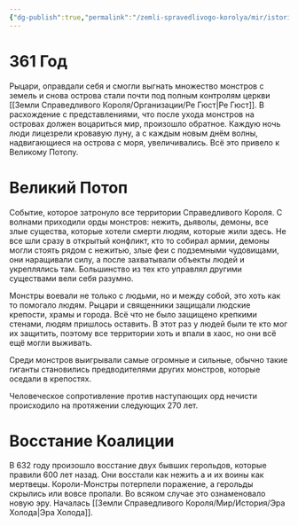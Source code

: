```yaml
---
{"dg-publish":true,"permalink":"/zemli-spravedlivogo-korolya/mir/istoriya/era-korolej-monstrov/"}
---
```


# 361 Год 
Рыцари,  оправдали себя и смогли выгнать множество монстров с земель и снова острова стали почти под полным контролям церкви [[Земли Справедливого Короля/Организации/Ре Гюст\|Ре Гюст]]. В расхождение с представлениями, что после ухода монстров на островах должен воцариться мир, произошло обратное. Каждую ночь люди лицезрели кровавую луну, а с каждым новым днём волны, надвигающиеся на острова с моря, увеличивались. Всё это привело к Великому Потопу.

# Великий Потоп 
Событие, которое затронуло все территории Справедливого Короля. С волнами приходили орды монстров: нежить, дьяволы, демоны, все злые существа, которые хотели смерти людям, которые жили здесь. Не все шли сразу в открытый конфликт, кто то собирал армии, демоны могли стоять рядом с нежитью, злые феи с подземными чудовищами, они наращивали силу, а после захватывали объекты людей и укреплялись там. Большинство из тех кто управлял другими существами вели себя разумно.

Монстры воевали не только с людьми, но и между собой, это хоть как то помогало людям. Рыцари и священники защищали людские крепости, храмы и города. Всё что не было защищено крепкими стенами, людям пришлось оставить. В этот раз у людей были те кто мог их защитить, поэтому все территории хоть и впали в хаос, но они всё ещё могли выживать.

Среди монстров выигрывали самые огромные и сильные, обычно такие гиганты становились предводителями других монстров, которые оседали в крепостях.

Человеческое сопротивление против наступающих орд нечисти происходило на протяжении следующих 270 лет.

# Восстание Коалиции

В 632 году произошло восстание двух бывших герольдов, которые правили 600 лет назад. Они восстали как нежить а и их воины как мертвецы. Короли-Монстры потерпели поражение, а герольды скрылись или вовсе пропали. Во всяком случае это ознаменовало новую эру. Началась [[Земли Справедливого Короля/Мир/История/Эра Холода\|Эра Холода]]. 
